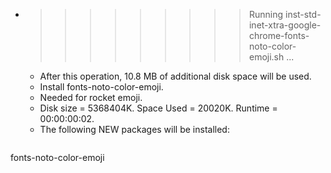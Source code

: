 * >>>>>>>>> Running inst-std-inet-xtra-google-chrome-fonts-noto-color-emoji.sh ...
  * After this operation, 10.8 MB of additional disk space will be used.
  * Install fonts-noto-color-emoji.
  * Needed for rocket emoji.
  * Disk size = 5368404K. Space Used = 20020K. Runtime = 00:00:00:02.
  * The following NEW packages will be installed:
  ```bash
fonts-noto-color-emoji
  ```
